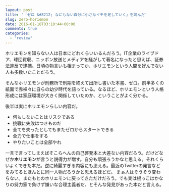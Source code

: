 ```yaml
---
layout: post
title: '「ゼロ &#8212; なにもない自分に小さなイチを足していく」を読んだ'
slug: zero-horiemon
date: 2016-01-18T03:10:44+00:00
comments: true
categories:
  - "review"
---
```


ホリエモンを知らない人は日本にどれくらいいるんだろう。IT企業のライブドア、球団買収、ニッポン放送とメディアを騒がして著名になったと思えば、証券法違反で逮捕。日頃の物言いも相まってか、ホリエモンという人間を好んでない人も多数いたことだろう。

そんなホリエモンが刑務所で刑期を終えて出所し書いた本書、ゼロ。前半多くの紙面で赤裸々に自らの幼少時代を語っている。なるほど、ホリエモンという人格形成には家庭環境が大きく関係していたのか、ということがよく分かる。

後半は実にホリエモンらしい内容だ。

- 何もしないことはリスクである
- 挑戦に失敗はつきものだ
- 全てを失ったとしてもまたゼロからスタートできる
- 全力で仕事をする
- やりたいことは全部やれ

一言で言ってしまえばそこらへんの自己啓発本と大差ない内容だろう。だけどなぜか**ホリエモン**が言うと説得力が増す。自分も頑張ろうかなと思える。それくらいよくできた本だ。逆に綺麗すぎる内容にも思える。最近のTwitterの発言などをみてるとほんとに同一人物だろうかと思えるほどだ。
まぁ人はそうそう変わらない。またもとのホリエモンに戻ってきただけだろう。でも実は根っこはかなりの努力家で負けず嫌いな合理主義者だ、とそんな発見があった本だと言える。
